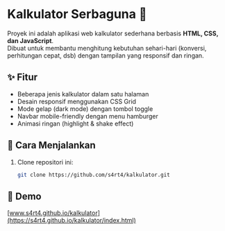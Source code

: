 # Kalkulator Serbaguna 🧮

Proyek ini adalah aplikasi web kalkulator sederhana berbasis **HTML, CSS, dan JavaScript**.  
Dibuat untuk membantu menghitung kebutuhan sehari-hari (konversi, perhitungan cepat, dsb) dengan tampilan yang responsif dan ringan.

## ✨ Fitur
- Beberapa jenis kalkulator dalam satu halaman
- Desain responsif menggunakan CSS Grid
- Mode gelap (dark mode) dengan tombol toggle
- Navbar mobile-friendly dengan menu hamburger
- Animasi ringan (highlight & shake effect)

## 🚀 Cara Menjalankan
1. Clone repositori ini:
   ```bash
   git clone https://github.com/s4rt4/kalkulator.git

## 🚀 Demo
[www.s4rt4.github.io/kalkulator](https://s4rt4.github.io/kalkulator/index.html)
